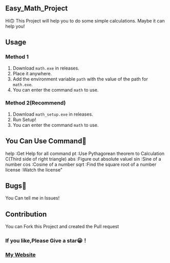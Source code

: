 ## Easy_Math_Project

Hi🙃 This Project will help you to do some simple calculations. Maybe it can help you!

## Usage
### Method 1
1. Download `math.exe` in releases.
2. Place it anywhere.
3. Add the environment variable `path` with the value of the path for `math.exe`.
4. You can enter the command `math` to use.

### Method 2(Recommend)
1. Download `math_setup.exe` in releases.
2. Run Setup!
3. You can enter the command `math` to use.

## You Can Use Command📝
help :Get Help for all command
pt :Use Pythagorean theorem to Calculation C(Third side of right triangle)
abs :Figure out absolute valuel
sin :Sine of a number
cos :Cosine of a number
sqrt :Find the square root of a number
license :Watch the license" 

## Bugs🐞
You Can tell me in Issues!

## Contribution
You can Fork this Project and created the Pull request

### If you like,Please Give a star😀！

### [My Website](https://fitswcblog.com)
